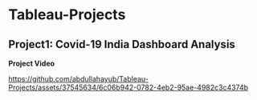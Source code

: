 # Tableau-Projects

## Project1: Covid-19 India Dashboard Analysis

**Project Video**

https://github.com/abdullahayub/Tableau-Projects/assets/37545634/6c06b942-0782-4eb2-95ae-4982c3c4374b
